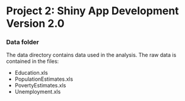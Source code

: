 # Project 2: Shiny App Development Version 2.0

### Data folder

The data directory contains data used in the analysis. The raw data is contained in the files:
+ Education.xls
+ PopulationEstimates.xls
+ PovertyEstimates.xls
+ Unemployment.xls
